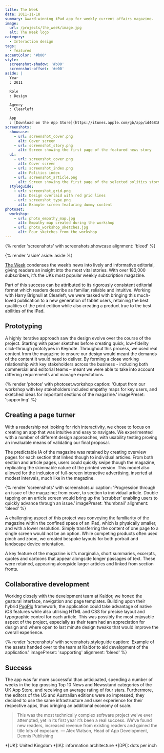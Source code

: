 ```yaml
---
title: The Week
date: 2011-11-18
summary: Award-winning iPad app for weekly current affairs magazine.
image:
  url: /projects/the_week/image.jpg
  alt: The Week logo
category:
  - Interaction design
tags:
  - featured
accentColor: '#b00'
style:
  screenshot-shadow: '#b00'
  screenshot-offset: '#e00'
aside: |
  Year
  : 2011

  Role
  : Design

  Agency
  : Clearleft

  App
  : [Download on the App Store](https://itunes.apple.com/gb/app/id468108781)
screenshots:
  showcase:
    - url: screenshot_cover.png
      alt: Cover screen
    - url: screenshot_story.png
      alt: Screen showing the first page of the featured news story
  ui:
    - url: screenshot_cover.png
      alt: Cover screen
    - url: screenshot_index.png
      alt: Politics index
    - url: screenshot_article.png
      alt: Screen showing the first page of the selected politics story
  styleguide:
    - url: screenshot_grid.png
      alt: Design overlaid with red grid lines
    - url: screenshot_type.png
      alt: Example screen featuring dummy content
photoset:
  workshop:
    - url: photo_empathy_map.jpg
      alt: Empathy map created during the workshop
    - url: photo_workshop_sketches.jpg
      alt: Four sketches from the workshop
---
```

{% render 'screenshots' with screenshots.showcase
  alignment: 'bleed'
%}

{% render 'aside'
  aside: aside
%}

[The Week][1] condenses the week’s news into lively and informative editorial, giving readers an insight into the most vital stories. With over 183,000 subscribers, it’s the UKs most popular weekly subscription magazine.

Part of this success can be attributed to its rigorously consistent editorial format which readers describe as familiar, reliable and intuitive. Working with Harry Brignull at Clearleft, we were tasked with bringing this much-loved publication to a new generation of tablet users, retaining the best qualities of the print edition while also creating a product true to the best abilities of the iPad.

## Prototyping

A highly iterative approach saw the design evolve over the course of the project. Starting with paper sketches before creating quick, low-fidelity click-through prototypes in Keynote. Throughout this process, we used real content from the magazine to ensure our design would meant the demands of the content it would need to deliver. By forming a close working relationship with key stakeholders across the business - including both commercial and editorial teams – meant we were able to take into account differing requirements and manage expectations.

{% render 'photos' with photoset.workshop
  caption: 'Output from our workshop with key stakeholders included empathy maps for key users, and sketched ideas for important sections of the magazine.'
  imagePreset: 'supporting'
%}

## Creating a page turner

With a readership not looking for rich interactivity, we chose to focus on creating an app that was intuitive and easy to navigate. We experimented with a number of different design approaches, with usability testing proving an invaluable means of validating our final proposal.

The predictable IA of the magazine was retained by creating overview pages for each section that linked though to individual articles. From both section and article pages, users could quickly swipe though the magazine, replicating the skimmable nature of the printed version. This model also allowed for the inclusion of full-screen interactive advertising, inserted at modest intervals, much like in the magazine.

{% render 'screenshots' with screenshots.ui
  caption: 'Progression through an issue of the magazine; from cover, to section to individual article. Double tapping on an article screen would bring up the ’scrubber’ enabling users to quickly advance through an issue.'
  imagePreset: 'thumbnail'
  alignment: 'bleed'
%}

A challenging aspect of this project was conveying the familiarity of the magazine within the confined space of an iPad, which is physically smaller, and with a lower resolution. Simply transferring the content of one page to a single screen would not be an option. While competing products often used pinch and zoom, we created bespoke layouts for both portrait and landscape device orientation.

A key feature of the magazine is it’s marginalia, short summaries, excerpts, quotes and cartoons that appear alongside longer passages of text. These were retained, appearing alongside larger articles and linked from section fronts.

## Collaborative development

Working closely with the development team at Kaldor, we honed the gestural interface, navigation and page templates. Building upon their hybrid [PugPig][2] framework, the application could take advantage of native iOS features while also utilising HTML and CSS for precise layout and typographic control for each article. This was possibly the most enjoyable aspect of the project, especially as their team had an appreciation for design and where open to last minute design tweaks that would improve the overall experience.

{% render 'screenshots' with screenshots.styleguide
  caption: 'Example of the assets handed over to the team at Kaldor to aid development of the application.'
  imagePreset: 'supporting'
  alignment: 'bleed'
%}

## Success

The app was far more successful than anticipated, spending a number of weeks in the top grossing Top 10 News and Newsstand categories of the UK App Store, and receiving an average rating of four stars. Furthermore, the editors of the US and Australian editions were so impressed, they decided to use the same infrastructure and user experience for their respective apps, thus bringing an additional economy of scale.

> This was the most technically complex software project we’ve ever attempted, yet in its first year it’s been a real success. We’ve found new readers, increased revenue from existing readers and gained the title lots of exposure.
— Alex Watson, Head of App Development, Dennis Publishing

[1]: https://www.theweek.co.uk
[2]: https://pugpig.com

*[UK]: United Kingdom
*[IA]: information architecture
*[DPI]: dots per inch
